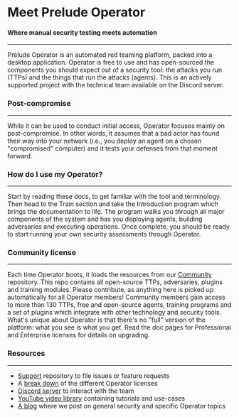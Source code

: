 
# Meet Prelude Operator

#### Where manual security testing meets automation

---

Prelude Operator is an automated red teaming platform, packed into a desktop application. Operator is
free to use and has open-sourced the components you should expect out of a security tool: the attacks
you run (TTPs) and the things that run the attacks (agents). This is an actively supported project
with the technical team available on the Discord server.

### Post-compromise

---

While it can be used to conduct initial access, Operator focuses mainly on post-compromise. In other words,
it assumes that a bad actor has found their way into your network (i.e., you deploy an agent on a chosen "compromised" 
computer) and it tests your defenses from that moment forward.

### How do I use my Operator?

---

Start by reading these docs, to get familiar with the tool and terminology. Then head to the Train section and
take the Introduction program which brings the documentation to life. The program walks you through all major components
of the system and has you deploying agents, building adversaries and executing operations. Once complete, you should
be ready to start running your own security assessments through Operator.

### Community license

---

Each time Operator boots, it loads the resources from our [Community](https://github.com/preludeorg/community) repository.
This repo contains all open-source TTPs, adversaries, plugins and training modules. Please contribute, as 
anything here is picked up automatically for all Operator members! Community members gain access to more than 130
TTPs, free and open-source agents, training programs and a set of plugins which integrate with other technology 
and security tools. What's unique about Operator is that there's no "full" version of the platform: what you see is what you get. 
Read the doc pages for Professional and Enterprise licenses for details on upgrading. 

### Resources

---

- [Support](https://github.com/preludeorg/operator-support) repository to file issues or feature requests
- A [break down](https://www.prelude.org/platform/pricing) of the different Operator licenses
- [Discord server](https://discord.gg/NWURE99JzE) to interact with the team
- [YouTube video library](https://www.youtube.com/channel/UCZyx-PDZ_k7Vuzyqr4-qK9A) containing tutorials and use-cases
- [A blog](https://feed.prelude.org) where we post on general security and specific Operator topics
